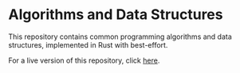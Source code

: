 # Algorithms and Data Structures

This repository contains common programming algorithms and data structures,
implemented in Rust with best-effort.

For a live version of this repository, click
[here](https://algo.soyflourbread.com).
